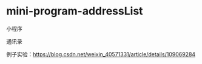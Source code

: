 # mini-program-addressList
小程序

通讯录

例子实验：https://blog.csdn.net/weixin_40571331/article/details/109069284

